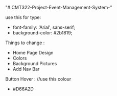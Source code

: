 "# CMT322-Project-Event-Management-System-" 

use this for type: 

- font-family: 'Arial', sans-serif;
- background-color: #2b1819;


Things to change : 
- Home Page Design
- Colors
- Background Pictures
- Add Nav Bar


Button Hover :
//use this colour 
- #D66A2D
